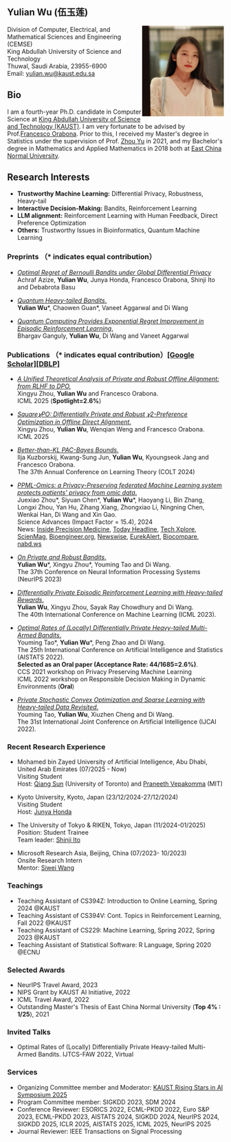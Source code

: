
## Yulian Wu (伍玉莲)
<img width="190" height="210" src="./Yulian2.jpeg" align="right"/> 

Division of Computer, Electrical, and Mathematical Sciences and Engineering (CEMSE)\
King Abdullah University of Science and Technology\
Thuwal, Saudi Arabia, 23955-6900\
Email: [yulian.wu@kaust.edu.sa](mailto:yulian.wu@kaust.edu.sa)


## Bio
I am a fourth-year Ph.D. candidate in Computer Science at [King Abdullah University of Science and Technology (KAUST)](https://www.kaust.edu.sa/en). I am very fortunate to be advised by Prof.[Francesco  Orabona](https://francesco.orabona.com/). Prior to this, I received my Master's degree in Statistics under the supervision of Prof. [Zhou Yu](https://faculty.ecnu.edu.cn/_s35/wz2/main.psp) in 2021, and my Bachelor's degree in Mathematics and Applied Mathematics in 2018 both at [East China Normal University](https://www.ecnu.edu.cn/).

<h2>Research Interests</h2>
<ul>
  <li><strong>Trustworthy Machine Learning:</strong> Differential Privacy, Robustness, Heavy-tail</li>
  <li><strong>Interactive Decision-Making:</strong> Bandits, Reinforcement Learning</li>
  <li><strong>LLM alignment:</strong> Reinforcement Learning with Human Feedback, Direct Preference Optimization</li>
  <li><strong>Others:</strong> Trustworthy Issues in Bioinformatics, Quantum Machine Learning</li>
</ul>


### Preprints （* indicates equal contribution）

- [*Optimal Regret of Bernoulli Bandits under Global Differential Privacy*](https://www.arxiv.org/abs/2505.05613)\
  Achraf Azize, **Yulian Wu**, Junya Honda, Francesco Orabona, Shinji Ito and  Debabrota Basu
  
- [*Quantum Heavy-tailed Bandits*.](https://arxiv.org/abs/2301.09680)\
  **Yulian Wu**\*, Chaowen Guan\*,  Vaneet Aggarwal and  Di Wang
  
- [*Quantum Computing Provides Exponential Regret Improvement in Episodic Reinforcement Learning*.](http://arxiv.org/abs/2302.08617)\
  Bhargav Ganguly, **Yulian Wu**, Di Wang and Vaneet Aggarwal
  

### Publications （* indicates equal contribution）[[Google Scholar]](https://scholar.google.com/citations?user=10E7OtIAAAAJ&hl=en)[[DBLP]](https://dblp.org/pid/182/8539.html)
- [*A Unified Theoretical Analysis of Private and Robust Offline Alignment: from RLHF to DPO.*](https://arxiv.org/abs/2505.15694)\
Xingyu Zhou, **Yulian Wu** and Francesco Orabona.\
ICML 2025 (**Spotlight=2.6%**)

- [*Square𝜒PO: Differentially Private and Robust 𝜒2-Preference Optimization in Offline Direct Alignment.*](https://arxiv.org/pdf/2505.21395)\
Xingyu Zhou, **Yulian Wu**, Wenqian Weng and Francesco Orabona.\
ICML 2025

- [*Better-than-KL PAC-Bayes Bounds.*](https://arxiv.org/abs/2402.09201)\
Ilja Kuzborskij, Kwang-Sung Jun, **Yulian Wu**, Kyoungseok Jang and Francesco Orabona.\
The 37th Annual Conference on Learning Theory (COLT 2024)

- [*PPML-Omics: a Privacy-Preserving federated Machine Learning system protects patients’ privacy from omic data*.](https://www.science.org/doi/10.1126/sciadv.adh8601)\
  Juexiao Zhou\*, Siyuan Chen\*, **Yulian Wu**\*, Haoyang Li, Bin Zhang, Longxi Zhou, Yan Hu, Zihang Xiang, Zhongxiao Li, 
  Ningning Chen, Wenkai Han, Di Wang and Xin Gao.\
  Science Advances (Impact Factor = 15.4), 2024\
  News: [Inside Precision Medicine](https://www.insideprecisionmedicine.com/topics/algorithm-proposed-to-protect-patient-privacy/), [Today Headline](https://todayheadline.co/an-integrated-shuffler-optimizes-the-privacy-of-personal-genomic-data-used-for-machine-learning/), [Tech Xplore](https://techxplore.com/news/2024-02-shuffler-optimizes-privacy-personal-genomic.html), [ScienMag](https://scienmag.com/shuffling-the-deck-for-privacy/), [Bioengineer.org](https://bioengineer.org/shuffling-the-deck-for-privacy/), [Newswise](https://www.newswise.com/articles/shuffling-the-deck-for-privacy), [EurekAlert](https://www.eurekalert.org/news-releases/1034533), [Biocompare](https://www.biocompare.com/Life-Science-News/610989-Novel-Privacy-Preserving-Machine-Learning-Method-Developed-for-Genomics-Data/), [nabd.ws](https://nabd.ws/h/132899916-7bdd33/?hf=0)


- [*On Private and Robust Bandits*.](https://arxiv.org/abs/2302.02526)\
  **Yulian Wu**\*, Xingyu Zhou\*, Youming Tao and Di Wang.\
  The 37th Conference on Neural Information Processing Systems (NeurIPS 2023)


- [*Differentially Private Episodic Reinforcement Learning with Heavy-tailed Rewards*.](https://proceedings.mlr.press/v202/wu23aa)\
  **Yulian Wu**, Xingyu Zhou, Sayak Ray Chowdhury and Di Wang.\
  The 40th International Conference on Machine Learning (ICML 2023).

- [*Optimal Rates of (Locally) Differentially Private Heavy-tailed Multi-Armed Bandits*.](https://proceedings.mlr.press/v151/tao22a.html) \
  Youming Tao\*, **Yulian Wu**\*, Peng Zhao and Di Wang. \
  The 25th International Conference on Artificial Intelligence and Statistics (AISTATS 2022).\
  **Selected as an Oral paper (Acceptance Rate: 44/1685=2.6%)**.\
   CCS 2021 workshop on Privacy Preserving Machine Learning \
   ICML 2022 workshop on Responsible Decision Making in Dynamic Environments (**Oral**)
 
- [*Private Stochastic Convex Optimization and Sparse Learning with Heavy-tailed Data Revisited*.](https://www.ijcai.org/proceedings/2022/548) \
  Youming Tao, **Yulian Wu**, Xiuzhen Cheng and Di Wang.\
  The 31st International Joint Conference on Artificial Intelligence (IJCAI 2022).
  
  

### Recent Research Experience
- Mohamed bin Zayed University of Artificial Intelligence, Abu Dhabi, United Arab Emirates (07/2025 - Now)\
  Visiting Student\
  Host: [Qiang Sun](https://sites.google.com/view/qsun) (University of Toronto) and [Praneeth Vepakomma](https://sites.mit.edu/praneeth/) (MIT)
  
- Kyoto University, Kyoto, Japan (23/12/2024-27/12/2024)\
  Visiting Student\
  Host: [Junya Honda](https://stat.sys.i.kyoto-u.ac.jp/honda/index_e.html)

- The University of Tokyo & RIKEN, Tokyo, Japan (11/2024-01/2025)\
  Position: Student Trainee\
  Team leader: [Shinji Ito](https://researchmap.jp/shinji_ito?lang=en)

- Microsoft Research Asia, Beijing, China (07/2023- 10/2023)\
  Onsite Research Intern\
  Mentor: [Siwei Wang](https://www.microsoft.com/en-us/research/people/siweiwang/)
  
  

### Teachings
- Teaching Assistant of CS394Z: Introduction to Online Learning, Spring 2024 @KAUST
- Teaching Assistant of CS394V: Cont. Topics in Reinforcement Learning, Fall 2022 @KAUST
- Teaching Assistant of CS229: Machine Learning, Spring 2022, Spring 2023 @KAUST
- Teaching Assistant of Statistical Software: R Language, Spring 2020 @ECNU


### Selected Awards
- NeurIPS Travel Award, 2023
- NIPS Grant by KAUST AI Initiative, 2022
- ICML Travel Award, 2022 
- Outstanding Master's Thesis of East China Normal University (**Top 4% : 1/25**), 2021 


### Invited Talks
- Optimal Rates of (Locally) Differentially Private Heavy-tailed Multi-Armed Bandits. IJTCS-FAW 2022, Virtual


### Services
- Organizing Committee member and Moderator: [KAUST Rising Stars in AI Symposium 2025](https://www.kaust.edu.sa/en/news/rising-stars-in-ai-symposium-2025)
- Program Committee member: SIGKDD 2023, SDM 2024
- Conference Reviewer: ESORICS 2022, ECML-PKDD 2022, Euro S&P 2023,  ECML-PKDD 2023, AISTATS 2024, SIGKDD 2024, NeurIPS 2024,  SIGKDD 2025, ICLR 2025, AISTATS 2025, ICML 2025, NeurIPS 2025 
- Journal Reviewer: IEEE Transactions on Signal Processing

<script type="text/javascript" id="clustrmaps" src="//clustrmaps.com/map_v2.js?d=_RRXf4f4gRhuRUdcR56T8NFC9Y8kghKCAIGvJ_mT54k"></script>


